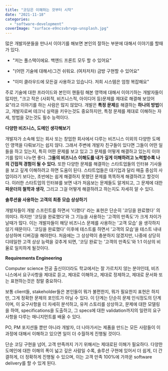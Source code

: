 ```yaml
---
title: "코딩은 이해하는 것부터 시작"
date: "2021-11-18"
categories: 
  - "software-development"
coverImage: "surface-e9ncsvbrvqo-unsplash.jpg"
---
```


많은 개발자분들을 만나서 이야기를 해보면 본인의 잘하는 부분에 대해서 이야기를 할때가 있다.

- "저는 풀스택이에요. 백엔드 프론트 모두 할 수 있어요"

- "(어떤 기술에 대해서)그건 쉬워요. (여차저차) 금방 구현할 수 있어요"

- "이미 클라우드에 모든걸 사용하고 있습니다. 저희 시스템은 엄청 복잡해요"

주로 기술에 대한 프라이드와 본인이 핸들링 해본 영역에 대해서 이야기하는 개발자들이 많지만, "크고 작은 (사회적, 비즈니스적, 아이디어 등)문제를 제대로 해결해 보았어요"라고 이야기를 하는 사람은 많지 않았다. 개발은 **특정 문제**를 해결하는 **하나의 방법**이고, 개발자로써 테크닉 실력을 키우는것도 중요하지만, 특정 문제를 제대로 이해하는 자세, 방법을 갖는것도 필수 능력이다.

**다양한 비즈니스, 도메인 생각해보기**

개발자가 소속해 있는 회사 또는 창업한 회사에서 다루는 비즈니스 이외의 다양한 도메인 영역을 다뤄보기는 쉽지 않다. 그래서 주변에 개발자 친구들이 있다면 그들이 어떤 일들을 하고 있는지, 특히 어떤 문제를 보고 있고 그 문제를 어떻게 해결하고 있는지 이야기를 많이 나누면 좋다. **그들의 비즈니스 이해도를 내가 깊게 이해하려고 노력할수록 나의 간접적 경험이 될 수 있다.** 또한 다양한 문제를 해결하는 스타트업들의 인터뷰 기사들을 보고 깊게 이해하려고 하면 도움이 된다. 스타트업들은 대기업과 달리 매출 중심의 사업이라기 보다는, 초반에는 쉽게 해결하지 못했던 문제를 똑똑하게 해결하려고 할것이다. 이러한 스타트업의 인터뷰를 보면 내가 처음보는 문제들도 알게되고, 그 문제에 대한 **파운더의 철학과 생각**, 그리고 그걸 어떻게 해결하려고 하는지도 자세히 알 수 있다.

**솔루션을 사용하는 고객의 최종 모습 상상하기**

개발자들이 개발 스프린트를 하면서 '다했다' 라는 표현은 단순히 '코딩을 완료했다' 의 의미다. 하지만 '코딩을 완료했다'와 그 기능을 사용하는 '고객의 만족도'가 크게 차이가 날때가 많다. 이는 개발자들이 해당 비즈니스 문제를 사용하는 '고객 모습' 을 생각하지 않기 때문이다. '코딩을 완료했다' 이후에 테스트를 하면서 '고객의 모습'을 테스트 내내 상상하며 디버깅을 해야한다. 처음에는 그 상상력이 충분하지 않겠지만, 나중에 상당히 디테일한 고객 상상 능력을 갖추게 되면, '코딩 완료'는 '고객의 만족도'와 1:1 이상의 비율로 일치하게 될것이다.

**Requirements Engineering**

Computer science 전공 출신이더라도 학교에서는 잘 가르치지 않는 분야인데, 비즈니스에서 요구사항을 제대로 듣고, 제대로 이해하고, 제대로 정제하고, 제대로 문서화 또는 표현하는것은 정말 중요하다.

보통 client들, stakeholder들은 본인들이 뭐가 불편한지, 뭐가 필요한지 표현은 하지만, 그게 정확한 문제의 포인트가 아닐 수 있다. 이 단계는 단순히 문제 인식정도의 단계이며, 이 요구사항을 더 자세히 분석하고, 유저 스토리를 상상하고, 문제에 대한 모델링을 하여, specifications을 도출하고, 그 specs에 대한 validation까지의 일련의 요구사항을 다루는 매니지먼트를 배울 수 있다.

PO, PM 포지션들 뿐만 아니라 개발자, 더 나아가서는 제품을 만드는 모든 사람들이 이 과정에 대해서 이해하고 있으면 일이 더 수월하게 진행될 것이다.

단순 코딩 구현을 넘어, 고객 만족까지 가기 위해서는 제대로된 이해가 필요하다. 다양한 도메인에 대한 이해의 폭이 넓고 깊은 사람일 수록, 솔루션 구현에 있어서 더 쉽게, 더 간결하게, 더 정확하게 진행될 수 있으며, 이는 고객 만족 100%에 가까운 software delivery를 할 수 있게 된다.
